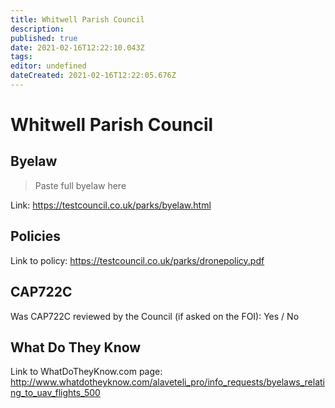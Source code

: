 ```yaml
---
title: Whitwell Parish Council
description: 
published: true
date: 2021-02-16T12:22:10.043Z
tags: 
editor: undefined
dateCreated: 2021-02-16T12:22:05.676Z
---
```


# Whitwell Parish Council


## Byelaw
> Paste full byelaw here

Link:
https://testcouncil.co.uk/parks/byelaw.html

## Policies
Link to policy:
https://testcouncil.co.uk/parks/dronepolicy.pdf

## CAP722C

Was CAP722C reviewed by the Council (if asked on the FOI): Yes / No

## What Do They Know

Link to WhatDoTheyKnow.com page:
http://www.whatdotheyknow.com/alaveteli_pro/info_requests/byelaws_relating_to_uav_flights_500

